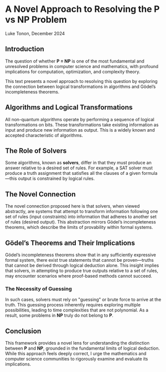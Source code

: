# A Novel Approach to Resolving the P vs NP Problem

Luke Tonon, December 2024

## Introduction

The question of whether **P = NP** is one of the most fundamental and unresolved problems in computer science and mathematics, with profound implications for computation, optimization, and complexity theory.

This text presents a novel approach to resolving this question by exploring the connection between logical transformations in algorithms and Gödel’s incompleteness theorems.

## Algorithms and Logical Transformations

All non-quantum algorithms operate by performing a sequence of logical transformations on bits. These transformations take existing information as input and produce new information as output. This is a widely known and accepted characteristic of algorithms.

## The Role of Solvers

Some algorithms, known as **solvers**, differ in that they must produce an answer relative to a desired set of rules. For example, a SAT solver must produce a truth assignment that satisfies all the clauses of a given formula—this output is constrained by logical rules.

## The Novel Connection

The novel connection proposed here is that solvers, when viewed abstractly, are systems that attempt to transform information following one set of rules (input constraints) into information that adheres to another set of rules (desired output). This abstraction mirrors Gödel’s incompleteness theorems, which describe the limits of provability within formal systems.

## Gödel’s Theorems and Their Implications

Gödel’s incompleteness theorems show that in any sufficiently expressive formal system, there exist true statements that cannot be proven—truths that cannot be derived through logical deduction alone. This insight implies that solvers, in attempting to produce true outputs relative to a set of rules, may encounter scenarios where proof-based methods cannot succeed.

### The Necessity of Guessing

In such cases, solvers must rely on "guessing" or brute force to arrive at the truth. This guessing process inherently requires exploring multiple possibilities, leading to time complexities that are not polynomial. As a result, some problems in **NP** truly do not belong to **P**.

## Conclusion

This framework provides a novel lens for understanding the distinction between **P** and **NP**, grounded in the fundamental limits of logical deduction. While this approach feels deeply correct, I urge the mathematics and computer science communities to rigorously examine and evaluate its implications.
